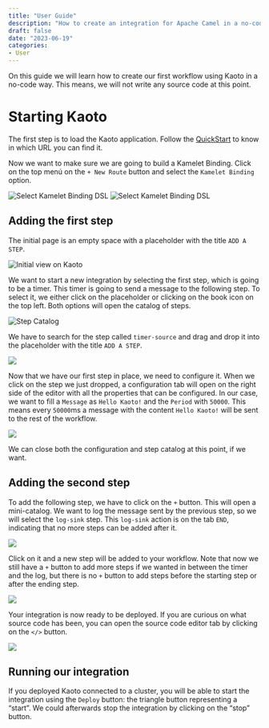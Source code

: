 ```yaml
---
title: "User Guide"
description: "How to create an integration for Apache Camel in a no-code way."
draft: false
date: "2023-06-19"
categories:
- User
---
```


On this guide we will learn how to create our first workflow using Kaoto in a no-code way. This means, we will not write any source code at this point.

# Starting Kaoto

The first step is to load the Kaoto application. Follow the [QuickStart](/quickstart) to know in which URL you can find it.

Now we want to make sure we are going to build a Kamelet Binding. Click on the top menú on the `+ New Route` button and select the `Kamelet Binding` option.

![](/images/docs/user-guide/1b-configuration.png "Select Kamelet Binding DSL")
![](/images/docs/user-guide/1c-configuration.png "Select Kamelet Binding DSL")

## Adding the first step

The initial page is an empty space with a placeholder with the title `ADD A STEP`.

![](/images/docs/user-guide/1-blank.png "Initial view on Kaoto")

We want to start a new integration by selecting the first step, which is going to be a timer. This timer is going to send a message to the following step. To select it, we either click on the placeholder or clicking on the book icon on the top left. Both options will open the catalog of steps.

![](/images/docs/user-guide/2-step-catalog.png "Step Catalog")

We have to search for the step called `timer-source` and drag and drop it into the placeholder with the title `ADD A STEP`.

![](/images/docs/user-guide/3-first-step.png)

Now that we have our first step in place, we need to configure it. When we click on the step we just dropped, a configuration tab will open on the right side of the editor with all the properties that can be configured. In our case, we want to fill a `Message` as `Hello Kaoto!` and the `Period` with `50000`. This means every `50000`ms a message with the content `Hello Kaoto!` will be sent to the rest of the workflow.

![](/images/docs/user-guide/4-configuration.png)

We can close both the configuration and step catalog at this point, if we want.

## Adding the second step

To add the following step, we have to click on the `+` button. This will open a mini-catalog. We want to log the message sent by the previous step, so we will select the `log-sink` step. This `log-sink` action is on the tab `END`, indicating that no more steps can be added after it.

![](/images/docs/user-guide/5-second-step.png)

Click on it and a new step will be added to your workflow. Note that now we still have a `+` button to add more steps if we wanted in between the timer and the log, but there is no `+` button to add steps before the starting step or after the ending step.

![](/images/docs/user-guide/6-final-step.png)

Your integration is now ready to be deployed. If you are curious on what source code has been, you can open the source code editor tab by clicking on the `</>` button.

![](/images/docs/user-guide/7-source-code.png)

## Running our integration

If you deployed Kaoto connected to a cluster, you will be able to start the integration using the `Deploy` button: the triangle button representing a “start”. We could afterwards stop the integration by clicking on the “stop” button.

